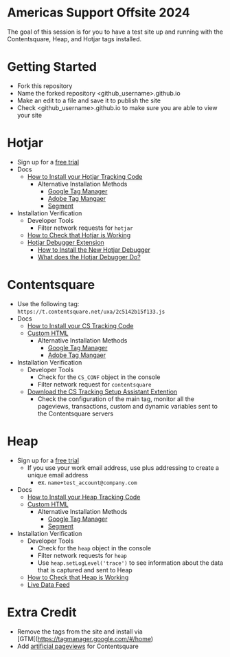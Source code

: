 # Americas Support Offsite 2024

The goal of this session is for you to have a test site up and running with the Contentsquare, Heap, and Hotjar tags installed.

# Getting Started
- Fork this repository
- Name the forked repository <github_username>.github.io
- Make an edit to a file and save it to publish the site
- Check <github_username>.github.io to make sure you are able to view your site

# Hotjar
- Sign up for a [free trial](https://insights.hotjar.com/register)
- Docs
  - [How to Install your Hotjar Tracking Code](https://help.hotjar.com/hc/en-us/articles/115009336727-How-to-Install-Your-Hotjar-Tracking-Code)
    - Alternative Installation Methods
      - [Google Tag Manager](https://help.hotjar.com/hc/en-us/articles/115009499708-Install-the-Tracking-Code-with-Google-Tag-Manager)
      - [Adobe Tag Mangaer](https://help.hotjar.com/hc/en-us/articles/115012500187-Adobe-Dynamic-Tag-Manager)
      - [Segment](https://help.hotjar.com/hc/en-us/articles/115009347327-Using-Hotjar-with-Segment)
- Installation Verification
  - Developer Tools
    - Filter network requests for `hotjar`
  - [How to Check that Hotjar is Working](https://help.hotjar.com/hc/en-us/articles/360016303294-How-to-Check-That-Hotjar-Is-Working)
  - [Hotjar Debugger Extension](https://chromewebstore.google.com/detail/hotjar-support-chrome-ext/gjhpfpajjeajjhpdachbhgencpmjopke?pli=1)
    - [How to Install the New Hotjar Debugger](https://www.loom.com/share/554fecd8fda442f9b02aa769149eb09e)
    - [What does the Hotjar Debugger Do?](https://contentsquare.atlassian.net/wiki/spaces/SAL/pages/3656624312/Hotjar+Debugger+HJ+Sales)
# Contentsquare
- Use the following tag: `https://t.contentsquare.net/uxa/2c5142b15f133.js`
- Docs
  - [How to Install your CS Tracking Code](https://docs.contentsquare.com/en/web/)
  - [Custom HTML](https://docs.contentsquare.com/en/web/#custom-html)
    - Alternative Installation Methods
      - [Google Tag Manager](https://docs.contentsquare.com/en/web/#google-tag-manager-template)
      - [Adobe Tag Mangaer](https://docs.contentsquare.com/en/web/#adobe-launch)
- Installation Verification
  - Developer Tools
    - Check for the `CS_CONF` object in the console
    - Filter network request for `contentsquare`
  - [Download the CS Tracking Setup Assistant Extention](https://chromewebstore.google.com/detail/contentsquare-tracking-se/pfldcnnaiaiaogmpfdjjpdkpnigplfca?pli=1)
    - Check the configuration of the main tag, monitor all the pageviews, transactions, custom and dynamic variables sent to the Contentsquare servers
# Heap
- Sign up for a [free trial](https://heapanalytics.com/signup)
  - If you use your work email address, use plus addressing to create a unique email address
    - ex. `name+test_account@company.com`
- Docs
  - [How to Install your Heap Tracking Code](https://heapanalytics.com/app/install?showInstallFlowPage=true)
  - [Custom HTML](https://developers.heap.io/docs/web)
    - Alternative Installation Methods
      - [Google Tag Manager](https://developers.heap.io/docs/google-tag-manager)
      - [Segment](https://developers.heap.io/docs/segment-installation)
- Installation Verification
  - Developer Tools
    - Check for the `heap` object in the console
    - Filter network requests for `heap`
    - Use `heap.setLogLevel('trace')` to see information about the data that is captured and sent to Heap
  - [How to Check that Heap is Working](https://help.heap.io/getting-started/how-heap-works/how-can-i-check-if-heap-is-installed-correctly-on-my-website/)
  - [Live Data Feed](https://heapanalytics.com/app/live)
# Extra Credit
- Remove the tags from the site and install via [GTM[(https://tagmanager.google.com/#/home)
- Add [artificial pageviews](https://docs.contentsquare.com/en/web/artificial-pageviews) for Contentsquare
